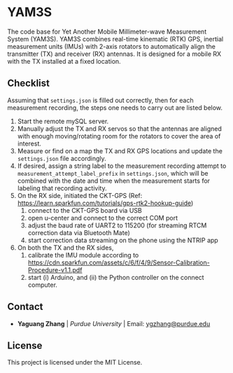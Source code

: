 # YAM3S

The code base for Yet Another Mobile Millimeter-wave Measurement System (YAM3S). YAM3S combines real-time kinematic (RTK) GPS, inertial measurement units (IMUs) with 2-axis rotators to automatically align the transmitter (TX) and receiver (RX) antennas. It is designed for a mobile RX with the TX installed at a fixed location.

## Checklist

Assuming that `settings.json` is filled out correctly, then for each measurement
recording, the steps one needs to carry out are listed below.

1. Start the remote mySQL server.
2. Manually adjust the TX and RX servos so that the antennas are aligned with
   enough moving/rotating room for the rotators to cover the area of interest.
3. Measure or find on a map the TX and RX GPS locations and update the
   `settings.json` file accordingly.
4. If desired, assign a string label to the measurement recording attempt to
   `measurement_attempt_label_prefix` in `settings.json`, which will be combined with the date and time when the measurement starts for labeling that recording activity.
5. On the RX side, initiated the CKT-GPS (Ref: <https://learn.sparkfun.com/tutorials/gps-rtk2-hookup-guide>)
   1. connect to the CKT-GPS board via USB
   2. open u-center and connect to the correct COM port
   3. adjust the baud rate of UART2 to 115200 (for streaming RTCM correction data via Bluetooth Mate)
   4. start correction data streaming on the phone using the NTRIP app
6. On both the TX and the RX sides,
   1. calibrate the IMU module according to <https://cdn.sparkfun.com/assets/c/6/f/4/9/Sensor-Calibration-Procedure-v1.1.pdf>
   2. start (i) Arduino, and (ii) the Python controller on the connect computer.

## Contact

* **Yaguang Zhang** | *Purdue University* | Email: ygzhang@purdue.edu

## License

This project is licensed under the MIT License.
